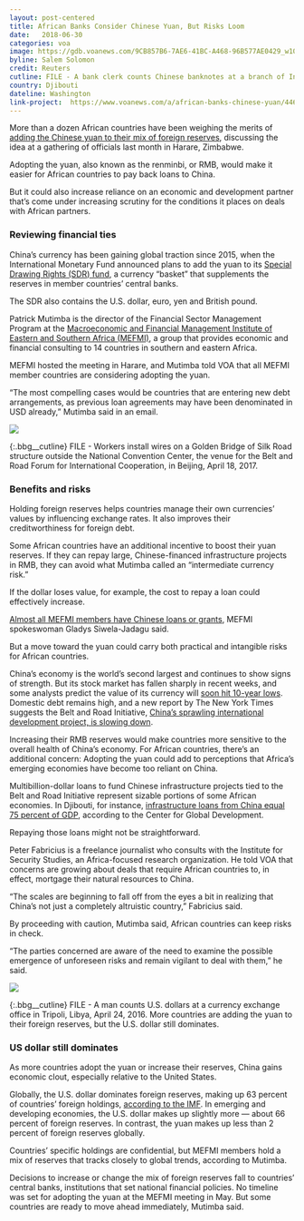 ```yaml
---
layout: post-centered
title: African Banks Consider Chinese Yuan, But Risks Loom
date:   2018-06-30
categories: voa
image: https://gdb.voanews.com/9CB857B6-7AE6-41BC-A468-96B577AE0429_w1023_r1_s.jpg
byline: Salem Solomon
credit: Reuters
cutline: FILE - A bank clerk counts Chinese banknotes at a branch of Industrial and Commercial Bank of China in Huaibei, Anhui Province, June 8, 2012. The central banks of 14 African countries are considering adding the Chinese yuan to their foreign reserves.
country: Djibouti
dateline: Washington
link-project:  https://www.voanews.com/a/african-banks-chinese-yuan/4461989.html
---
```


More than a dozen African countries have been weighing the merits of [adding the Chinese yuan to their mix of foreign reserves](https://www.reuters.com/article/us-china-yuan-africa/african-finance-leaders-to-debate-chinas-yuan-as-a-reserve-currency-xinhua-idUSKCN1IU00N), discussing the idea at a gathering of officials last month in Harare, Zimbabwe.

Adopting the yuan, also known as the renminbi, or RMB, would make it easier for African countries to pay back loans to China.

But it could also increase reliance on an economic and development partner that’s come under increasing scrutiny for the conditions it places on deals with African partners.




### Reviewing financial ties ###


China’s currency has been gaining global traction since 2015, when the International Monetary Fund announced plans to add the yuan to its [Special Drawing Rights (SDR) fund](http://www.imf.org/en/News/Articles/2016/09/29/AM16-NA093016IMF-Adds-Chinese-Renminbi-to-Special-Drawing-Rights-Basket), a currency “basket” that supplements the reserves in member countries’ central banks.

The SDR also contains the U.S. dollar, euro, yen and British pound.

Patrick Mutimba is the director of the Financial Sector Management Program at the [Macroeconomic and Financial Management Institute of Eastern and Southern Africa (MEFMI)](http://mefmi.org/), a group that provides economic and financial consulting to 14 countries in southern and eastern Africa.

MEFMI hosted the meeting in Harare, and Mutimba told VOA that all MEFMI member countries are considering adopting the yuan.

“The most compelling cases would be countries that are entering new debt arrangements, as previous loan agreements may have been denominated in USD already,” Mutimba said in an email.




<div><img src="https://gdb.voanews.com/C116A954-4718-4446-A268-E5BED5C2082C_cx0_cy11_cw100_w760_r1_s.jpg"/></div>

{:.bbg__cutline}
FILE - Workers install wires on a Golden Bridge of Silk Road structure outside the National Convention Center, the venue for the Belt and Road Forum for International Cooperation, in Beijing, April 18, 2017.





### Benefits and risks ###


Holding foreign reserves helps countries manage their own currencies’ values by influencing exchange rates. It also improves their creditworthiness for foreign debt.

Some African countries have an additional incentive to boost their yuan reserves. If they can repay large, Chinese-financed infrastructure projects in RMB, they can avoid what Mutimba called an “intermediate currency risk.”

If the dollar loses value, for example, the cost to repay a loan could effectively increase.

[Almost all MEFMI members have Chinese loans or grants](https://www.reuters.com/article/us-china-yuan-africa/african-finance-leaders-to-debate-chinas-yuan-as-a-reserve-currency-xinhua-idUSKCN1IU00N), MEFMI spokeswoman Gladys Siwela-Jadagu said.

But a move toward the yuan could carry both practical and intangible risks for African countries.

China’s economy is the world’s second largest and continues to show signs of strength. But its stock market has fallen sharply in recent weeks, and some analysts predict the value of its currency will [soon hit 10-year lows](https://www.bloomberg.com/news/articles/2018-06-29/yuan-s-set-for-7-as-slide-evokes-china-2015-turmoil-magnus-says). Domestic debt remains high, and a new report by The New York Times suggests the Belt and Road Initiative, [China’s sprawling international development project, is slowing down](https://www.nytimes.com/2018/06/29/business/china-belt-and-road-slows.html).

Increasing their RMB reserves would make countries more sensitive to the overall health of China’s economy. For African countries, there’s an additional concern: Adopting the yuan could add to perceptions that Africa’s emerging economies have become too reliant on China.

Multibillion-dollar loans to fund Chinese infrastructure projects tied to the Belt and Road Initiative represent sizable portions of some African economies. In Djibouti, for instance, [infrastructure loans from China equal 75 percent of GDP](https://www.cgdev.org/sites/default/files/examining-debt-implications-belt-and-road-initiative-policy-perspective.pdf), according to the Center for Global Development.

Repaying those loans might not be straightforward.

Peter Fabricius is a freelance journalist who consults with the Institute for Security Studies, an Africa-focused research organization. He told VOA that concerns are growing about deals that require African countries to, in effect, mortgage their natural resources to China.

“The scales are beginning to fall off from the eyes a bit in realizing that China’s not just a completely altruistic country,” Fabricius said.

By proceeding with caution, Mutimba said, African countries can keep risks in check.

“The parties concerned are aware of the need to examine the possible emergence of unforeseen risks and remain vigilant to deal with them,” he said.






<div><img src="https://gdb.voanews.com/EB0CD048-94D4-4419-9E4B-7DFF06A4E019_w760_r1_s.jpg"/></div>

{:.bbg__cutline}
FILE - A man counts U.S. dollars at a currency exchange office in Tripoli, Libya, April 24, 2016. More countries are adding the yuan to their foreign reserves, but the U.S. dollar still dominates.





### US dollar still dominates ###

As more countries adopt the yuan or increase their reserves, China gains economic clout, especially relative to the United States.

Globally, the U.S. dollar dominates foreign reserves, making up 63 percent of countries’ foreign holdings, [according to the IMF](http://data.imf.org/?sk=E6A5F467-C14B-4AA8-9F6D-5A09EC4E62A4). In emerging and developing economies, the U.S. dollar makes up slightly more — about 66 percent of foreign reserves. In contrast, the yuan makes up less than 2 percent of foreign reserves globally.

Countries’ specific holdings are confidential, but MEFMI members hold a mix of reserves that tracks closely to global trends, according to Mutimba.

Decisions to increase or change the mix of foreign reserves fall to countries’ central banks, institutions that set national financial policies. No timeline was set for adopting the yuan at the MEFMI meeting in May. But some countries are ready to move ahead immediately, Mutimba said.
